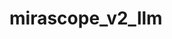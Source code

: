 # mirascope_v2_llm

<Directive path="mirascope_v2_llm.calls.decorator.call" />

<ApiObject
  path="mirascope_v2_llm.calls"
  symbolName="calls"
  slug="calls"
  canonicalPath="index"
/>

<ApiObject
  path="mirascope_v2_llm.agents.decorator.agent"
  symbolName="agent"
  slug="agent"
  canonicalPath="index"
/>

<ApiObject
  path="mirascope_v2_llm.agents.agent.Agent"
  symbolName="Agent"
  slug="agent_cls"
  canonicalPath="index"
/>